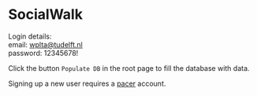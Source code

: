 # SocialWalk
Login details:\
email: wplta@tudelft.nl\
password: 12345678!

Click the button `Populate DB` in the root page to fill the database with data.

Signing up a new user requires a [pacer](https://www.mypacer.com/) account.
